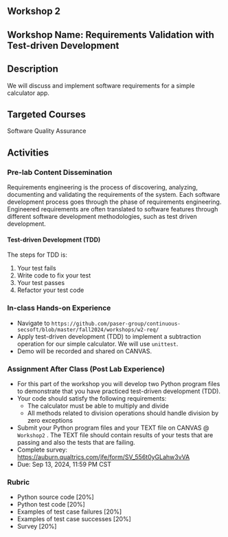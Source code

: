 ## Workshop 2

## Workshop Name: Requirements Validation with Test-driven Development 

## Description 

We will discuss and implement software requirements for a simple calculator app. 

## Targeted Courses 

Software Quality Assurance 

## Activities 

### Pre-lab Content Dissemination 

Requirements engineering is the process of discovering, analyzing, documenting and validating the requirements of the system. Each software development process goes through the phase of requirements engineering. Engineered requirements are often translated to software features through different software development methodologies, such as test driven development.    


#### Test-driven Development (TDD)

The steps for TDD is:

1. Your test fails 
2. Write code to fix your test 
3. Your test passes 
4. Refactor your test code 


### In-class Hands-on Experience 

- Navigate to `https://github.com/paser-group/continuous-secsoft/blob/master/fall2024/workshops/w2-req/`
- Apply test-driven development (TDD) to implement a subtraction operation for our simple calculator. We will use `unittest`. 
- Demo will be recorded and shared on CANVAS. 



### Assignment After Class (Post Lab Experience) 

- For this part of the workshop you will develop two Python program files to demonstrate that you have practiced test-driven development (TDD). 
- Your code should satisfy the following requirements:
  - The calculator must be able to multiply and divide
  - All methods related to division operations should handle division by zero exceptions
- Submit your Python program files and  your TEXT file on CANVAS @ `Workshop2` . The TEXT file should contain results of your tests that are passing and also the tests that are failing. 
- Complete survey: https://auburn.qualtrics.com/jfe/form/SV_556t0yGLahw3vVA
- Due: Sep 13, 2024, 11:59 PM CST 

### Rubric 

- Python source code [20%]
- Python test code [20%]
- Examples of test case failures [20%]
- Examples of test case successes [20%]
- Survey [20%]